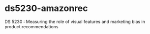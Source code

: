 # ds5230-amazonrec
DS 5230 : Measuring the role of visual features and marketing bias in product recommendations
